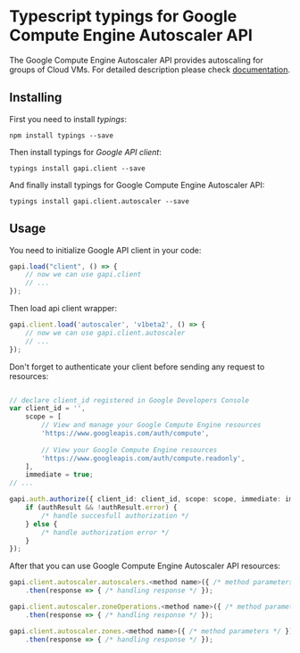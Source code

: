 # Typescript typings for Google Compute Engine Autoscaler API
The Google Compute Engine Autoscaler API provides autoscaling for groups of Cloud VMs.
For detailed description please check [documentation](http://developers.google.com/compute/docs/autoscaler).

## Installing

First you need to install *typings*:
```
npm install typings --save 
```

Then install typings for *Google API client*:
```
typings install gapi.client --save 
```

And finally install typings for Google Compute Engine Autoscaler API:
```
typings install gapi.client.autoscaler --save 
```

## Usage

You need to initialize Google API client in your code:
```typescript
gapi.load("client", () => { 
    // now we can use gapi.client
    // ... 
});
```

Then load api client wrapper:
```typescript
gapi.client.load('autoscaler', 'v1beta2', () => {
    // now we can use gapi.client.autoscaler
    // ... 
});
```

Don't forget to authenticate your client before sending any request to resources:
```typescript

// declare client_id registered in Google Developers Console
var client_id = '',
    scope = [     
        // View and manage your Google Compute Engine resources
        'https://www.googleapis.com/auth/compute',
    
        // View your Google Compute Engine resources
        'https://www.googleapis.com/auth/compute.readonly',
    ],
    immediate = true;
// ...

gapi.auth.authorize({ client_id: client_id, scope: scope, immediate: immediate }, authResult => {
    if (authResult && !authResult.error) {
        /* handle succesfull authorization */
    } else {
        /* handle authorization error */
    }
});            
```

After that you can use Google Compute Engine Autoscaler API resources:

```typescript
gapi.client.autoscaler.autoscalers.<method name>({ /* method parameters */ })
    .then(response => { /* handling response */ });

gapi.client.autoscaler.zoneOperations.<method name>({ /* method parameters */ })
    .then(response => { /* handling response */ });

gapi.client.autoscaler.zones.<method name>({ /* method parameters */ })
    .then(response => { /* handling response */ });
```